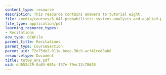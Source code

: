 ```yaml
---
content_type: resource
description: This resource contains answers to tutorial eight.
file: /media/courses/6-041-probabilistic-systems-analysis-and-applied-probability-spring-2006/dd652d290a84601c197ef9ec13c78d38_tut08_ans.pdf
file_type: application/pdf
learning_resource_types:
- Recitations
ocw_type: OCWFile
parent_title: Recitations
parent_type: CourseSection
parent_uid: 72e75de2-011e-beee-30c9-acf41ced8ab8
resourcetype: Document
title: tut08_ans.pdf
uid: dd652d29-0a84-601c-197e-f9ec13c78d38
---
```


